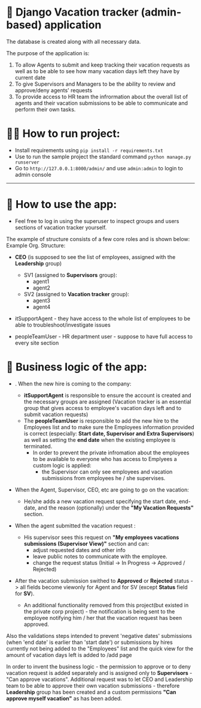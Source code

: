 # 🐍 Django Vacation tracker (admin-based) application

The database is created along with all necessary data. 

The purpose of the application is:
1. To allow Agents to submit and keep tracking their vacation requests as well as to be able to see how many vacation days left they have by current date
2. To give Supervisors and Managers to be the ability to review and approve/deny agents' requests
3. To provide access to HR team the infrormation about the overall list of agents and their vacation submissions to be able to communicate and perform their own tasks.


# 🏃‍♂️ How to run project: 

- Install requirements using ```pip install -r requirements.txt```
- Use to run the sample project the standard command ```python manage.py runserver```
- Go to ```http://127.0.0.1:8000/admin/``` and use ```admin:admin``` to login to admin console  
--------------------------------------------------
# 🤔 How to use the app: 
* Feel free to log in using the superuser to inspect groups and users sections of vacation tracker yourself. 

The example of structure consists of a few core roles and is shown below:
Example Org. Structure:  
  - **CEO** (is supposed to see the list of employees, assigned with the **Leadership** group)
    - SV1 (assigned to **Supervisors** group):
        - agent1
        - agent2
    - SV2 (assigned to **Vacation tracker** group):
        - agent3
        - agent4
        
-	itSupportAgent - they have access to the whole list of employees to be able to troubleshoot/investigate issues 
- peopleTeamUser - HR department user - suppose to have full access to every site section


# 🧠 Business logic of the app:
* . When the new hire is coming to the company:
  - **itSupportAgent** is responsible to ensure the account is created and the necessary groups are assigned (Vacation tracker is an essential group that gives access to employee's vacation days left and to submit vacation requests)
  - The **peopleTeamUser** is responsible to add the new hire to the Employees list and to make sure the Employees information provided is correct (especially: **Start date, Supervisor and Extra Supervisors**) as well as setting the **end date** when the existing employee is terminated.
    - In order to prevent the private infromation about the employees to be available to everyone who has access to Emplyees a custom logic is applied:  
      - the Supervisor can only see employees and vacation submissions from employees he / she supervises. 
 
* When the Agent, Supervisor, CEO, etc are going to go on the vacation:
  - He/she adds a new vacation request specifying the start date, end-date, and the reason (optionally) under the **"My Vacation Requests"** section.  

* When the agent submitted the vacation request :
  - His supervisor sees this request on **"My employees vacations submissions (Supervisor View)"** section and can:
    - adjust requested dates and other info
    - leave public notes to communicate with the employee.
    - change the request status (Initial -> In Progress -> Approved / Rejected)    
      
* After the vacation submission swithed to  **Approved** or **Rejected** status -> all fields become viewonly for Agent and for SV (except **Status** field for **SV**).  
  * An additional functionality removed from this project(but existed in the private corp project) - the notification is being sent to the employee notifying him / her that the vacation request has been approved. 


Also the validations steps intended to prevent 'negative dates' submissions (when 'end date' is earlier than 'start date') or submissions by hires currently not being added to the "Employees" list and the quick view for the amount of vacation days left is added to /add page

In order to invent the business logic - the permission to approve or to deny vacation request is added separately and is assigned only to **Supervisors** - "Can approve vacations". 
Additional request was to let CEO and Leadership team to be able to approve their own vacation submissions - therefore **Leadership** group has been created and a custom permissions **"Can approve myself vacation"** as has been added.
